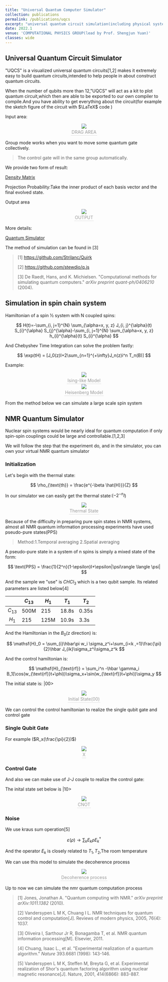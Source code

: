 ```yaml
---
title: "Universal Quantum Computer Simulator"
collection: publications
permalink: /publications/uqcs
excerpt: "universal quantum circuit simulation(including physical system)"
date: 2022.1
venue: 'COMPUTATIONAL PHYSICS GROUP(lead by Prof. Shengjun Yuan)'
classes: wide
---
```



## Universal Quantum Circuit Simulator

"UQCS" is a visualized universal quantum circuits[1,2] makes it extremely easy to build quantum circuits,intended to help people in about construct quantum circuits.



When the number of qubits more than 12,"UQCS" will act as a kit to plot quantum circuit,which then are able to be exported to our own compiler to compile.And you have ability to get everything about the circuit(for example the sketch figure of the circuit with $\LaTeX$ code )



Input area:



<center>    <img  src="/Homepage/images/UQCS/uqc.png">    <br>    <div style="color:orange; border-bottom: 1px solid #d9d9d9;    display: inline-block;    color: #999;    padding: 2px;">DRAG AREA</div> </center>



Group mode works when you want to move some quantum gate collectively.

> The control gate will in the same group automatically.



We provide two form of result:



[Density Matrix](https://en.wikipedia.org/wiki/Density_matrix)



Projection Probability:Take the inner product of each basis vector and the final evolved state.



Output area



<center>    <img  src="/Homepage/images/UQCS/uqcoutput.png">    <br>    <div style="color:orange; border-bottom: 1px solid #d9d9d9;    display: inline-block;    color: #999;    padding: 2px;">OUTPUT</div> </center>



More details:



[Quantum Simulator](https://github.com/ElonDormancy/QuantumSimulator)



The method of simulation can be found in [3]



> [1] https://github.com/Strilanc/Quirk
>
> [2] https://github.com/stewdio/q.js
>
> [3] De Raedt, Hans, and K. Michielsen. "Computational methods for simulating quantum computers." *arXiv preprint quant-ph/0406210* (2004).



## Simulation in spin chain system

Hamiltonian of a spin ½ system with N coupled spins:



$$
H(t)=-\sum_{i, j=1}^{N} \sum_{\alpha=x, y, z} J_{i, j}^{\alpha}(t) S_{i}^{\alpha} S_{j}^{\alpha}-\sum_{i, j=1}^{N} \sum_{\alpha=x, y, z} h_{i}^{\alpha}(t) S_{i}^{\alpha}
$$



And Chebyshev Time Integration can solve the problem fastly:


$$
\exp(tH) = [J_0(z)I+2\sum_{n=1}^{+\infty}J_n(z)i^n T_n(B)]
$$

Example:



<center>    <img  src="/Homepage/images/Quantum_Simulation/Ising_Model_Spins.gif">    <br>    <div style="color:orange; border-bottom: 1px solid #d9d9d9;    display: inline-block;    color: #999;    padding: 2px;">Ising-like Model</div> </center>	

<center>    <img  src="/Homepage/images/Quantum_Simulation/Heisenberg_Model_Spins.gif">    <br>    <div style="color:orange; border-bottom: 1px solid #d9d9d9;    display: inline-block;    color: #999;    padding: 2px;">Heisenberg Model</div> </center>	

From the method below we can simulate a large scale spin system

## NMR Quantum Simulator

Nuclear spin systems would be nearly ideal for quantum computation if only spin-spin couplings could be large and controllable.[1,2,3]

We will follow the step that the experiment do, and in the simulator, you can own your virtual NMR quantum simulator

### Initialization

Let's begin with the thermal state:


$$
\rho_{\text{th}} = \frac{e^{-\beta \hat{H}}}{Z}
$$



In our simulator we can easily get the thermal state:($-2^{-n}I$)

<center><img  src="/Homepage/images/NMR_Quantum_Simulator/Thermal_State.png">    <br> <div style="width=40%;color:orange; border-bottom: 1px solid #d9d9d9;    display: inline-block;    color: #999;    padding: 2px;">Thermal State</div> </center>	

Because of the difficulty in preparing pure spin states in NMR systems, almost all NMR quantum information processing experiments have used pseudo-pure states(PPS)

> Method:1.Temporal averaging 2.Spatial averaging

A pseudo-pure state in a system of n spins is simply a mixed state of the form:


$$
\text{PPS} = \frac{1}{2^n}(1-\epsilon)I+\epsilon|\psi\rangle \langle \psi|
$$


And the sample we "use" is $CHCl_3$ which is a two qubit sample. Its related parameters are listed below[4]

|          | $C_{13}$ | $H_1$ | $T_1$ | $T_2$ |
| :------: | -------- | ----- | ----- | ----- |
| $C_{13}$ | 500M     | 215   | 18.8s | 0.35s |
| $H_{1}$  | 215      | 125M  | 10.9s | 3.3s  |

And the Hamiltonian in the $B_0$(z direction) is:



$$
\mathsf{H}_0 = \sum_{i}\hbar\pi w_i \sigma_z^i+\sum_{i<k ,=1}\frac{\pi}{2}\hbar J_{ik}\sigma_z^i\sigma_z^k
$$

And the control hamiltonian is:



$$
\mathsf{H}_{\text{rf}} = \sum_i^n -\hbar \gamma_i B_1[\cos(w_{\text{rf}}t+\phi))\sigma_x+\sin(w_{\text{rf}}t+\phi))\sigma_y
$$



The initial state is: |00>



<center>    <img  src="/Homepage/images/NMR_Quantum_Simulator/rho0.png">    <br>    <div style="color:orange; border-bottom: 1px solid #d9d9d9;    display: inline-block;    color: #999;    padding: 2px;">Initial State(00)</div> </center>	

We can control the control hamiltonian to realize the single qubit gate and control gate

### Single Qubit Gate

For example ($R_x(\frac{\pi}{2})$)





<center>    <img  src="/Homepage/images/NMR_Quantum_Simulator/rx1.png">    <br>    <div style="color:orange; border-bottom: 1px solid #d9d9d9;    display: inline-block;    color: #999;    padding: 2px;">X</div> </center>	



### Control Gate

And also we can make use of J-J couple to realize the control gate:



The inital state set below is |10>



<center>    <img  src="/Homepage/images/NMR_Quantum_Simulator/cnot1c2.png">    <br>    <div style="color:orange; border-bottom: 1px solid #d9d9d9;    display: inline-block;    color: #999;    padding: 2px;">CNOT</div> </center>	

### Noise

We use kraus sum operation[5]



$$
\varepsilon(\rho) \rightarrow \sum_k E_k \rho E_k^\dagger
$$



And the operator $E_k$ is closely related to $T_1,T_2$,The room temperature

We can use this model to simulate the decoherence process

<center>    <img  src="/Homepage/images/NMR_Quantum_Simulator/decoherence.png">    <br>    <div style="color:orange; border-bottom: 1px solid #d9d9d9;    display: inline-block;    color: #999;    padding: 2px;">Decoherence process</div> </center>	

Up to now we can simulate the nmr quantum computation process

> [1] Jones, Jonathan A. "Quantum computing with NMR." *arXiv preprint arXiv:1011.1382* (2010).
>
> [2] Vandersypen L M K, Chuang I L. NMR techniques for quantum control and computation[J]. Reviews of modern physics, 2005, 76(4): 1037.
>
> [3] Oliveira I, Sarthour Jr R, Bonagamba T, et al. NMR quantum information processing[M]. Elsevier, 2011.
>
> [4] Chuang, Isaac L., et al. "Experimental realization of a quantum algorithm." *Nature* 393.6681 (1998): 143-146.
>
> [5] Vandersypen L M K, Steffen M, Breyta G, et al. Experimental realization of Shor's quantum factoring algorithm using nuclear magnetic resonance[J]. Nature, 2001, 414(6866): 883-887.
